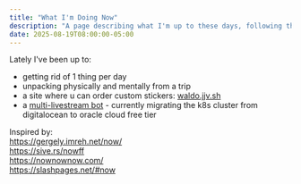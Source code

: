 ```yaml
---
title: "What I'm Doing Now"
description: "A page describing what I'm up to these days, following the example of nownownow.com"
date: 2025-08-19T08:00:00-05:00
---
```


Lately I've been up to:
 - getting rid of 1 thing per day
 - unpacking physically and mentally from a trip
 - a site where u can order custom stickers: [waldo.jjv.sh](https://waldo.jjv.sh/)
 - a [multi-livestream bot](https://botbot.jjv.sh/) - currently migrating the k8s cluster from digitalocean to oracle cloud free tier

Inspired by:<br/>
https://gergely.imreh.net/now/<br/>
https://sive.rs/nowff<br/>
https://nownownow.com/<br/>
https://slashpages.net/#now<br/>
